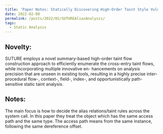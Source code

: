 ```yaml
---
title: 'Paper Notes: Statically Discovering High-Order Taint Style Vulnerabilities in OS Kernels (CCS 2021)'
date: 2022-02-08
permalink: /posts/2022/02/SUTUREAliasAnalysis/
tags:
  - Static Analysis
---
```


## Novelty: 
SUTURE employs a novel summary-based high-order taint flow construction approach to efficiently enumerate the cross-entry taint flows, while incorporating multiple innovative en- hancements on analysis precision that are unseen in existing tools, resulting in a highly precise inter-procedural flow-, context-, field-, index-, and opportunistically path-sensitive static taint analysis.  

## Notes: 
The main focus is how to decide the alias relations/taint rules across the system call. In this paper they treat the object which has the same access path and the same type. The access path means from the same instance, following the same dereference offset.

